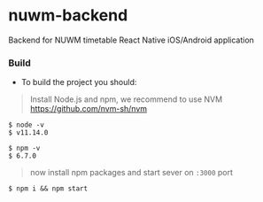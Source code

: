 # nuwm-backend
Backend for NUWM timetable React Native iOS/Android application

### Build

- To build the project you should:

> Install Node.js and npm, we recommend to use NVM https://github.com/nvm-sh/nvm 

```shell
$ node -v
$ v11.14.0
```
```shell
$ npm -v
$ 6.7.0
```

> now install npm packages and start sever on `:3000` port

```shell
$ npm i && npm start
```